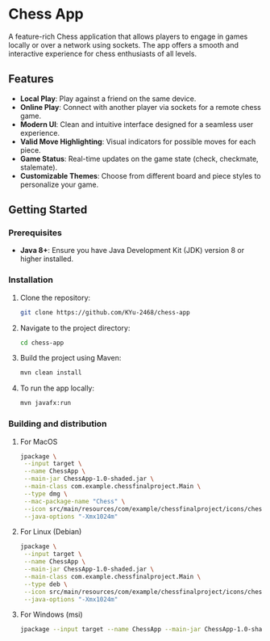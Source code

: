 # Chess App

A feature-rich Chess application that allows players to engage in games locally or over a network using sockets. The app offers a smooth and interactive experience for chess enthusiasts of all levels.

## Features

- **Local Play**: Play against a friend on the same device.
- **Online Play**: Connect with another player via sockets for a remote chess game.
- **Modern UI**: Clean and intuitive interface designed for a seamless user experience.
- **Valid Move Highlighting**: Visual indicators for possible moves for each piece.
- **Game Status**: Real-time updates on the game state (check, checkmate, stalemate).
- **Customizable Themes**: Choose from different board and piece styles to personalize your game.

## Getting Started

### Prerequisites

- **Java 8+**: Ensure you have Java Development Kit (JDK) version 8 or higher installed.

### Installation

1. Clone the repository:
   ```bash
   git clone https://github.com/KYu-2468/chess-app
2. Navigate to the project directory:
   ```bash
   cd chess-app
3. Build the project using Maven:
   ```bash
   mvn clean install
4. To run the app locally:
   ```bash
   mvn javafx:run
   
### Building and distribution

1. For MacOS
   ```bash
   jpackage \
    --input target \
    --name ChessApp \
    --main-jar ChessApp-1.0-shaded.jar \
    --main-class com.example.chessfinalproject.Main \
    --type dmg \
    --mac-package-name "Chess" \
    --icon src/main/resources/com/example/chessfinalproject/icons/chess_icon.icns \
    --java-options "-Xmx1024m"
2. For Linux (Debian)
   ```bash
   jpackage \
    --input target \
    --name ChessApp \
    --main-jar ChessApp-1.0-shaded.jar \
    --main-class com.example.chessfinalproject.Main \
    --type deb \
    --icon src/main/resources/com/example/chessfinalproject/icons/chess_icon.icns \
    --java-options "-Xmx1024m"
3. For Windows (msi)
   ```bash
   jpackage --input target --name ChessApp --main-jar ChessApp-1.0-shaded.jar --main-class com.example.chessfinalproject.Main --type msi --icon src\main\resources\com\example\chessfinalproject\icons\chess_icon.ico --java-options "-Xmx1024m"
